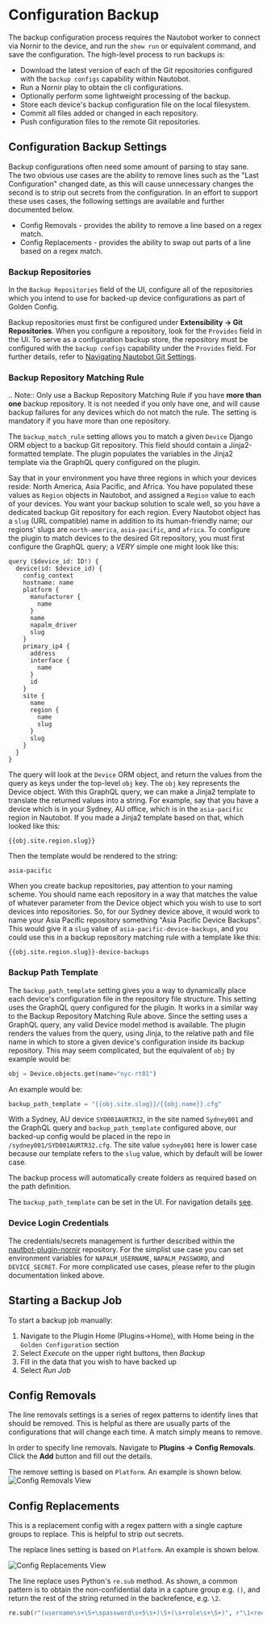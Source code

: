 # Configuration Backup

The backup configuration process requires the Nautobot worker to connect via Nornir to the device, and run the `show run` or equivalent command, 
and save the configuration. The high-level process to run backups is:

* Download the latest version of each of the Git repositories configured with the `backup configs` capability within Nautobot.
* Run a Nornir play to obtain the cli configurations.
* Optionally perform some lightweight processing of the backup.
* Store each device's backup configuration file on the local filesystem.
* Commit all files added or changed in each repository.
* Push configuration files to the remote Git repositories.

## Configuration Backup Settings

Backup configurations often need some amount of parsing to stay sane. The two obvious use cases are the ability to remove lines such as the "Last 
Configuration" changed date, as this will cause unnecessary changes the second is to strip out secrets from the configuration. In an effort to support these 
uses cases, the following settings are available and further documented below.

* Config Removals - provides the ability to remove a line based on a regex match.
* Config Replacements - provides the ability to swap out parts of a line based on a regex match.

### Backup Repositories

In the `Backup Repositories` field of the UI, configure all of the repositories which you intend to use for backed-up device configurations as part of Golden Config.

Backup repositories must first be configured under **Extensibility -> Git Repositories**. When you configure a repository, look for the `Provides` field in the UI. To serve as a configuration backup store, the repository must be configured with the `backup configs` capability under the `Provides` field. For further details, refer to [Navigating Nautobot Git Settings](./navigating-golden.md#git-settings).

### Backup Repository Matching Rule

.. Note::
    Only use a Backup Repository Matching Rule if you have **more than one** backup repository. It is not needed if you only have one, and will cause backup failures for any devices which do not match the rule. The setting is mandatory if you have more than one repository.

The `backup_match_rule` setting allows you to match a given `Device` Django ORM object to a backup Git repository. This field should contain a Jinja2-formatted template. The plugin populates the variables in the Jinja2 template via the GraphQL query configured on the plugin.

Say that in your environment you have three regions in which your devices reside: North America, Asia Pacific, and Africa. You have populated these values as `Region` objects in Nautobot, and assigned a `Region` value to each of your devices. You want your backup solution to scale well, so you have a dedicated backup Git repository for each region. Every Nautobot object has a `slug` (URL compatible) name in addition to its human-friendly name; our regions' slugs are `north-america`, `asia-pacific`, and `africa`. To configure the plugin to match devices to the desired Git repository, you must first configure the GraphQL query; a _VERY_ simple one might look like this:
```
query ($device_id: ID!) {
  device(id: $device_id) {
    config_context
    hostname: name
    platform {
      manufacturer {
        name
      }
      name
      napalm_driver
      slug
    }
    primary_ip4 {
      address
      interface {
        name
      }
      id
    }
    site {
      name
      region {
        name
        slug
      }
      slug
    }
  }
}
```

The query will look at the `Device` ORM object, and return the values from the query as keys under the top-level `obj` key. The `obj` key represents the Device object. With this GraphQL query, we can make a Jinja2 template to translate the returned values into a string. For example, say that you have a device which is in your Sydney, AU office, which is in the `asia-pacific` region in Nautobot. If you made a Jinja2 template based on that, which looked like this:

```
{{obj.site.region.slug}}
```
Then the template would be rendered to the string:
```
asia-pacific
```

When you create backup repositories, pay attention to your naming scheme. You should name each repository in a way that matches the value of whatever parameter from the Device object which you wish to use to sort devices into repositories. So, for our Sydney device above, it would work to name your Asia Pacific repository something "Asia Pacific Device Backups". This would give it a `slug` value of `asia-pacific-device-backups`, and you could use this in a backup repository matching rule with a template like this:

```
{{obj.site.region.slug}}-device-backups
```

### Backup Path Template

The `backup_path_template` setting gives you a way to dynamically place each device's configuration file in the repository file structure. This setting uses the GraphQL query configured for the plugin. It works in a similar way to the Backup Repository Matching Rule above. Since the setting uses a GraphQL query, any valid Device model method is available. The plugin renders the values from the query, using Jinja, to the relative path and file name in which to store a given device's configuration inside its backup repository. This may seem complicated, but the equivalent of `obj` by example would be:

```python
obj = Device.objects.get(name="nyc-rt01")
```

An example would be:
```python
backup_path_template = "{{obj.site.slug}}/{{obj.name}}.cfg"
```

With a Sydney, AU device `SYD001AURTR32`, in the site named `Sydney001` and the GraphQL query and `backup_path_template` configured above, our backed-up config would be placed in the repo in `/sydney001/SYD001AURTR32.cfg`.  The site value `sydney001` here is lower case because our template refers to the `slug` value, which by default will be lower case.

The backup process will automatically create folders as required based on the path definition. 

The `backup_path_template` can be set in the UI.  For navigation details [see](./navigating-golden.md#application-settings).

### Device Login Credentials

The credentials/secrets management is further described within the [nautbot-plugin-nornir](https://github.com/nautobot/nautobot-plugin-nornir)
repository. For the simplist use case you can set environment variables for `NAPALM_USERNAME`, `NAPALM_PASSWORD`, and `DEVICE_SECRET`. For more
complicated use cases, please refer to the plugin documentation linked above.

## Starting a Backup Job

To start a backup job manually:

1. Navigate to the Plugin Home (Plugins->Home), with Home being in the `Golden Configuration` section
2. Select _Execute_ on the upper right buttons, then _Backup_
3. Fill in the data that you wish to have backed up
4. Select _Run Job_

## Config Removals

The line removals settings is a series of regex patterns to identify lines that should be removed. This is helpful as there are usually parts of the
configurations that will change each time. A match simply means to remove.

In order to specify line removals. Navigate to **Plugins -> Config Removals**.  Click the **Add** button and fill out the details.

The remove setting is based on `Platform`.  An example is shown below.
![Config Removals View](./img/00-navigating-backup.png)

## Config Replacements

This is a replacement config with a regex pattern with a single capture groups to replace. This is helpful to strip out secrets.

The replace lines setting is based on `Platform`.  An example is shown below.

![Config Replacements View](./img/01-navigating-backup.png)

The line replace uses Python's `re.sub` method. As shown, a common pattern is to obtain the non-confidential data in a capture group e.g. `()`, and return the rest of the string returned in the backrefence, e.g. `\2`.

```python
re.sub(r"(username\s+\S+\spassword\s+5\s+)\S+(\s+role\s+\S+)", r"\1<redacted_config>\2", config, flags=re.MULTILINE))
```